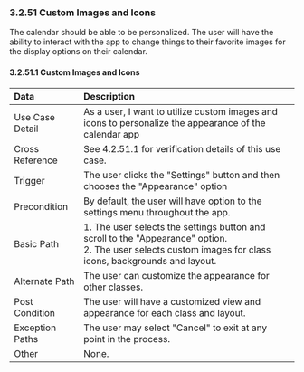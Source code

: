 ### 3.2.51 Custom Images and Icons

The calendar should be able to be personalized. The user will have the ability to interact with the app to change things to their favorite images for the display options on their calendar.

#### 3.2.51.1 Custom Images and Icons

| Data            | Description |
| :-------------- | :--------------|
| Use Case Detail | As a user, I want to utilize custom images and icons to personalize the appearance of the calendar app|
|Cross Reference | See 4.2.51.1 for verification details of this use case.| 
| Trigger         | The user clicks the "Settings" button and then chooses the "Appearance" option|
| Precondition    | By default, the user will have option to the settings menu throughout the app.|
| Basic Path      | 1. The user selects the settings button and scroll to the "Appearance" option.<br/> 2. The user selects custom images for class icons, backgrounds and layout. |
| Alternate Path  | The user can customize the appearance for other classes.|
| Post Condition  | The user will have a customized view and appearance for each class and layout.|
| Exception Paths | The user may select "Cancel" to exit at any point in the process.|
| Other           | None.|

